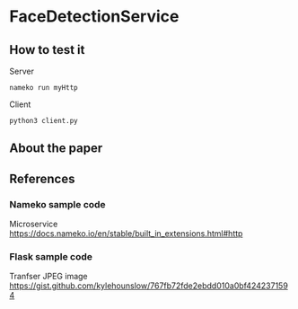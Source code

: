 # FaceDetectionService 

## How to test it
Server
```
nameko run myHttp
```

Client
```
python3 client.py
```

## About the paper

## References

### Nameko sample code
Microservice  
<https://docs.nameko.io/en/stable/built_in_extensions.html#http>

### Flask sample code
Tranfser JPEG image  
<https://gist.github.com/kylehounslow/767fb72fde2ebdd010a0bf4242371594>
